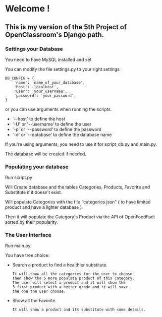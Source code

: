 # Welcome !

## This is my version of the 5th Project of OpenClassroom's Django path.

### Settings your Database
You need to have MySQL installed and set

You can modify the file settings.py to your right settings

```
DB_CONFIG = {
    'name': 'name_of_your_database',
    'host': 'localhost',
    'user': 'your_username',
    'password': 'your_password',
}
```

or you can use arguments when running the scripts.

   * '--host' to define the host
   * '-U' or '--username' to define the user
   * '-p' or '--password' to define the password
   * '-d' or '--database' to define the database name

If you're using arguments, you need to use it for script_db.py and main.py.

The database will be created if needed.

### Populating your database

Run script.py

Will Create database and the tables Categories, Products, Favorite and Substitute if it doesn't exist.

Will populate Categories with the file "categories.json" ( to have limited product and have a lighter database ).

Then it will populate the Category's Product via the API of OpenFoodFact sorted by their popularity.

### The User Interface

Run main.py

You have tree choice:
   * Search a product to find a healthier substitute.
     ```
     It will show all the categories for the user to choose
     then show the 5 more populate product of this category.
     The user will select a product and it will show the
     5 first product with a better grade and it will save 
     the one the user choose.
     ```

   * Show all the Favorite.
     ```
     It will show a product and its substitute with some details.
     ```